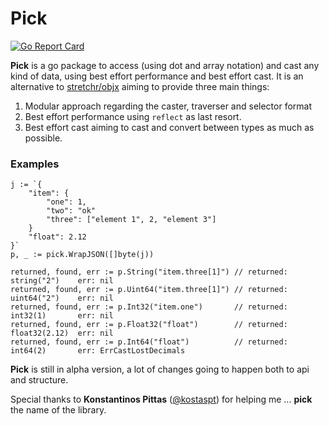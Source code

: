 # Pick
[![Go Report Card](https://goreportcard.com/badge/github.com/moukoublen/pick)](https://goreportcard.com/report/github.com/moukoublen/pick)

**Pick** is a go package to access (using dot and array notation) and cast any kind of data, using best effort performance and best effort cast. It is an alternative to [stretchr/objx](https://github.com/stretchr/objx) aiming to provide three main things:

1. Modular approach regarding the caster, traverser and selector format
2. Best effort performance using `reflect` as last resort.
3. Best effort cast aiming to cast and convert between types as much as possible.

### Examples
```golang
j := `{
    "item": {
        "one": 1,
        "two": "ok"
        "three": ["element 1", 2, "element 3"]
    }
    "float": 2.12
}`
p, _ := pick.WrapJSON([]byte(j))

returned, found, err := p.String("item.three[1]") // returned: string("2")    err: nil
returned, found, err := p.Uint64("item.three[1]") // returned: uint64("2")    err: nil
returned, found, err := p.Int32("item.one")       // returned: int32(1)       err: nil
returned, found, err := p.Float32("float")        // returned: float32(2.12)  err: nil
returned, found, err := p.Int64("float")          // returned: int64(2)       err: ErrCastLostDecimals
```

**Pick** is still in alpha version, a lot of changes going to happen both to api and structure.


Special thanks to **Konstantinos Pittas** ([@kostaspt](https://github.com/daydroidmuchiri)) for helping me ... **pick** the name of the library.
